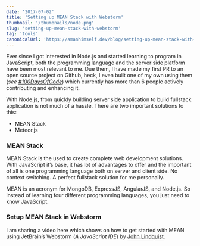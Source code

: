 ```yaml
---
date: '2017-07-02'
title: 'Setting up MEAN Stack with Webstorm'
thumbnail: '/thumbnails/node.png'
slug: 'setting-up-mean-stack-with-webstorm'
tag: 'tools'
canonicalUrl: 'https://amanhimself.dev/blog/setting-up-mean-stack-with-webstorm/'
---
```


Ever since I got interested in Node.js and started learning to program in JavaScript, both the programming language and the server side platform have been most relevant to me. Due them, I have made my first PR to an open source project on Github, heck, I even built one of my own using them (_see_ [_#100DaysOfCode_](https://github.com/freeCodeCamp/100DaysOfCode-twitter-bot)) which currently has more than 6 people actively contributing and enhancing it.

With Node.js, from quickly building server side application to build fullstack application is not much of a hassle. There are two important solutions to this:

- MEAN Stack
- Meteor.js

### MEAN Stack

MEAN Stack is the used to create complete web development solutions. With JavaScript it’s base, it has lot of advantages to offer and the important of all is one programming language both on server and client side. No context switching. A perfect fullstack solution for me personally.

MEAN is an acronym for MongoDB, ExpressJS, AngularJS, and Node.js. So instead of learning four different programming languages, you just need to know JavaScript.

### Setup MEAN Stack in Webstorm

I am sharing a video here which shows on how to get started with MEAN using JetBrain’s Webstorm (_A JavaScript IDE_) by [John Lindquist](https://www.youtube.com/watch?feature=player_embedded&v=JnMvok0Yks8).

